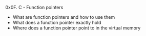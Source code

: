 0x0F. C - Function pointers

* What are function pointers and how to use them
* What does a function pointer exactly hold
* Where does a function pointer point to in the virtual memory
